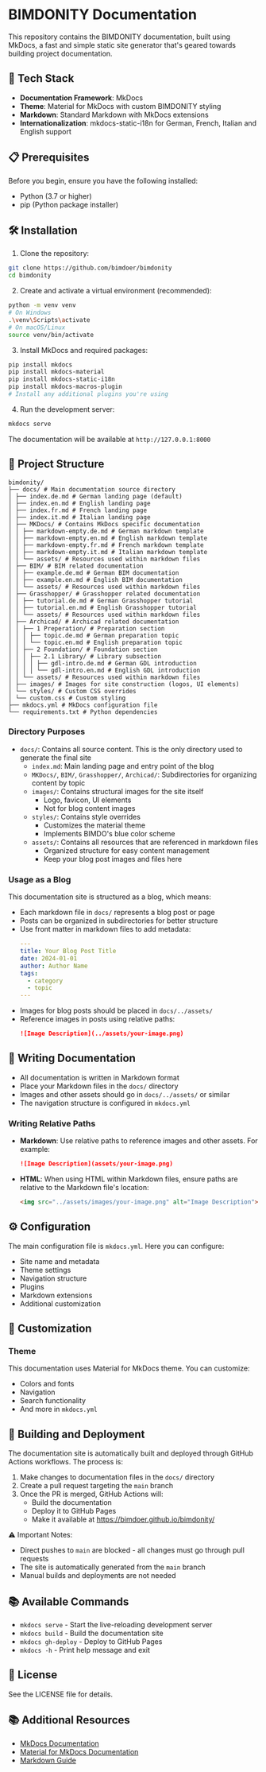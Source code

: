 # BIMDONITY Documentation

This repository contains the BIMDONITY documentation, built using MkDocs, a fast and simple static site generator that's geared towards building project documentation.

## 🚀 Tech Stack

- **Documentation Framework**: MkDocs
- **Theme**: Material for MkDocs with custom BIMDONITY styling
- **Markdown**: Standard Markdown with MkDocs extensions
- **Internationalization**: mkdocs-static-i18n for German, French, Italian and English support

## 📋 Prerequisites

Before you begin, ensure you have the following installed:
- Python (3.7 or higher)
- pip (Python package installer)

## 🛠️ Installation

1. Clone the repository:
```bash
git clone https://github.com/bimdoer/bimdonity
cd bimdonity
```

2. Create and activate a virtual environment (recommended):
```bash
python -m venv venv
# On Windows
.\venv\Scripts\activate
# On macOS/Linux
source venv/bin/activate
```

3. Install MkDocs and required packages:
```bash
pip install mkdocs
pip install mkdocs-material
pip install mkdocs-static-i18n
pip install mkdocs-macros-plugin
# Install any additional plugins you're using
```

4. Run the development server:
```bash
mkdocs serve
```

The documentation will be available at `http://127.0.0.1:8000`

## 📁 Project Structure

```
bimdonity/
├── docs/ # Main documentation source directory
│ ├── index.de.md # German landing page (default)
│ ├── index.en.md # English landing page
│ ├── index.fr.md # French landing page
│ ├── index.it.md # Italian landing page
│ ├── MKDocs/ # Contains MkDocs specific documentation
│ │ ├── markdown-empty.de.md # German markdown template
│ │ ├── markdown-empty.en.md # English markdown template
│ │ ├── markdown-empty.fr.md # French markdown template
│ │ ├── markdown-empty.it.md # Italian markdown template
│ │ └── assets/ # Resources used within markdown files
│ ├── BIM/ # BIM related documentation
│ │ ├── example.de.md # German BIM documentation
│ │ ├── example.en.md # English BIM documentation
│ │ └── assets/ # Resources used within markdown files
│ ├── Grasshopper/ # Grasshopper related documentation
│ │ ├── tutorial.de.md # German Grasshopper tutorial
│ │ ├── tutorial.en.md # English Grasshopper tutorial
│ │ └── assets/ # Resources used within markdown files
│ ├── Archicad/ # Archicad related documentation
│ │ ├── 1 Preperation/ # Preparation section
│ │ │ ├── topic.de.md # German preparation topic
│ │ │ └── topic.en.md # English preparation topic
│ │ ├── 2 Foundation/ # Foundation section
│ │ │ ├── 2.1 Library/ # Library subsection
│ │ │ │ ├── gdl-intro.de.md # German GDL introduction
│ │ │ │ └── gdl-intro.en.md # English GDL introduction
│ │ └── assets/ # Resources used within markdown files
│ ├── images/ # Images for site construction (logos, UI elements)
│ └── styles/ # Custom CSS overrides
│ └── custom.css # Custom styling
├── mkdocs.yml # MkDocs configuration file
└── requirements.txt # Python dependencies
```

### Directory Purposes

- `docs/`: Contains all source content. This is the only directory used to generate the final site
  - `index.md`: Main landing page and entry point of the blog
  - `MKDocs/`, `BIM/`, `Grasshopper/`, `Archicad/`: Subdirectories for organizing content by topic
  - `images/`: Contains structural images for the site itself
    - Logo, favicon, UI elements
    - Not for blog content images
  - `styles/`: Contains style overrides
    - Customizes the material theme
    - Implements BIMDO's blue color scheme
  - `assets/`: Contains all resources that are referenced in markdown files
    - Organized structure for easy content management
    - Keep your blog post images and files here

### Usage as a Blog

This documentation site is structured as a blog, which means:
- Each markdown file in `docs/` represents a blog post or page
- Posts can be organized in subdirectories for better structure
- Use front matter in markdown files to add metadata:
  ```yaml
  ---
  title: Your Blog Post Title
  date: 2024-01-01
  author: Author Name
  tags:
    - category
    - topic
  ---
  ```
- Images for blog posts should be placed in `docs/../assets/`
- Reference images in posts using relative paths:
  ```markdown
  ![Image Description](../assets/your-image.png)
  ```

## 📝 Writing Documentation

- All documentation is written in Markdown format
- Place your Markdown files in the `docs/` directory
- Images and other assets should go in `docs/../assets/` or similar
- The navigation structure is configured in `mkdocs.yml`

### Writing Relative Paths

- **Markdown**: Use relative paths to reference images and other assets. For example:
  ```markdown
  ![Image Description](assets/your-image.png)
  ```
- **HTML**: When using HTML within Markdown files, ensure paths are relative to the Markdown file's location:
  ```html
  <img src="../assets/images/your-image.png" alt="Image Description">
  ```

## ⚙️ Configuration

The main configuration file is `mkdocs.yml`. Here you can configure:
- Site name and metadata
- Theme settings
- Navigation structure
- Plugins
- Markdown extensions
- Additional customization

## 🎨 Customization

### Theme

This documentation uses Material for MkDocs theme. You can customize:
- Colors and fonts
- Navigation
- Search functionality
- And more in `mkdocs.yml`

## 🚀 Building and Deployment

The documentation site is automatically built and deployed through GitHub Actions workflows. The process is:

1. Make changes to documentation files in the `docs/` directory
2. Create a pull request targeting the `main` branch
3. Once the PR is merged, GitHub Actions will:
   - Build the documentation
   - Deploy it to GitHub Pages
   - Make it available at https://bimdoer.github.io/bimdonity/

⚠️ Important Notes:
- Direct pushes to `main` are blocked - all changes must go through pull requests
- The site is automatically generated from the `main` branch
- Manual builds and deployments are not needed

## 📚 Available Commands

- `mkdocs serve` - Start the live-reloading development server
- `mkdocs build` - Build the documentation site
- `mkdocs gh-deploy` - Deploy to GitHub Pages
- `mkdocs -h` - Print help message and exit

## 📄 License

See the LICENSE file for details.

## 📚 Additional Resources

- [MkDocs Documentation](https://www.mkdocs.org/)
- [Material for MkDocs Documentation](https://squidfunk.github.io/mkdocs-material/)
- [Markdown Guide](https://www.markdownguide.org/)
